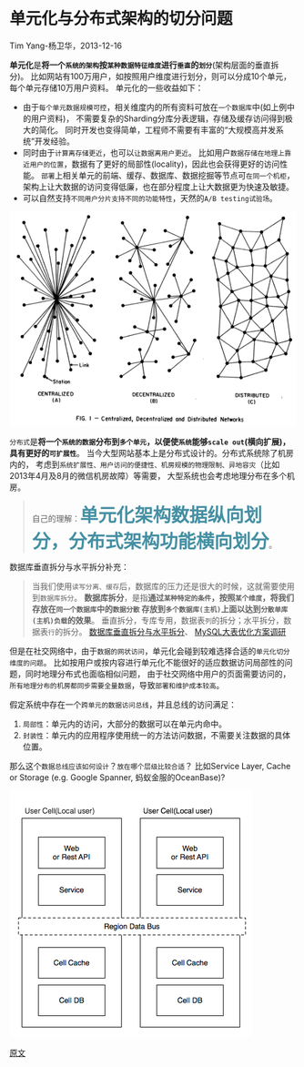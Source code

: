 
# 单元化与分布式架构的切分问题
Tim Yang-杨卫华，2013-12-16

**单元化**是**将一个`系统的架构`按`某种数据特征维度`进行`垂直`的`划分`**(架构层面的垂直拆分)。
比如网站有100万用户，如按照用户维度进行划分，则可以分成10个单元，每个单元存储10万用户资料。
单元化的一些收益如下：
* 由于`每个单元数据规模可控`，相关维度内的所有资料可放在`一个数据库`中(如上例中的用户资料)，
不需要复杂的Sharding分库分表逻辑，存储及缓存访问得到极大的简化。
同时开发也变得简单，工程师不需要有丰富的“大规模高并发系统”开发经验。
* 同时由于`计算离存储更近`，也可以`让数据离用户更近`。
比如用户`数据存储在地理上靠近用户的位置`，数据有了更好的局部性(locality)，因此也会获得更好的访问性能。
`部署`上相关单元的前端、缓存、数据库、数据挖掘等节点可`在同一个机柜`，架构上让大数据的访问变得低廉，也在部分程度上让大数据更为快速及敏捷。
* 可以自然支持`不同用户分片支持不同的功能特性`，天然的`A/B testing试验场`。

![Fig. 1 - Centralized, Decentralized and Distributed Networks](./images/networks.gif)

`分布式`是**将一个`系统的数据`分布到`多个单元`，以便使`系统`能够`scale out`(横向扩展)，具有更好的`可扩展性`**。
当今大型网站基本上是分布式设计的。分布式系统除了机房内的，
考虑到`系统扩展性、用户访问的便捷性、机房规模的物理限制、异地容灾`（比如2013年4月及8月的微信机房故障）等需要，
大型系统也会考虑地理分布在多个机房。

> 自己的理解：<font color="#4590a3" size = "6px">**单元化架构数据纵向划分，分布式架构功能横向划分**</font>。


数据库垂直拆分与水平拆分补充：
> 当我们使用`读写分离、缓存`后，数据库的压力还是很大的时候，这就需要使用到`数据库拆分`。
> **数据库拆分**，是指**通过`某种特定的条件`，按照`某个维度`，将我们存放在`同一个数据库`中的`数据分散`
> 存放到`多个数据库(主机)`上面以达到`分散单库(主机)负载`的效果**。
> 垂直拆分，专库专用，数据表`列`的拆分；水平拆分，数据表`行`的拆分。
> [数据库垂直拆分与水平拆分](http://blog.csdn.net/jerome_s/article/details/52492616)、
> [MySQL大表优化方案调研](https://github.com/tangr1/doc/wiki/MySQL大表优化方案调研)


但是在社交网络中，由于`数据的网状访问`，单元化会碰到较难选择合适的`单元化切分维度的问题`。
比如按用户或按内容进行单元化不能很好的适应数据访问局部性的问题，同时地理分布式也面临相似问题，
由于社交网络中用户的页面需要访问的，`所有地理分布的机房都同步需要全量数据`，导致`部署和维护成本较高`。

假定系统中存在一个`跨单元的数据访问总线`，并且总线的访问满足：
1. `局部性`：单元内的访问，大部分的数据可以在单元内命中。
2. `封装性`：单元内的应用程序使用统一的方法访问数据，不需要关注数据的具体位置。

那么这个`数据总线应该如何设计`？`放在哪个层级比较合适`？
比如Service Layer, Cache or Storage (e.g. Google Spanner, 蚂蚁金服的OceanBase)?

![Cell Data Bus](./images/cell-data-bus.png)


[原文](https://timyang.net/architecture/cell-distributed-system/)

